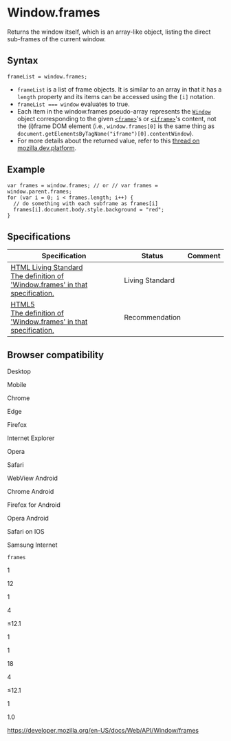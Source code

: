 Window.frames
=============

Returns the window itself, which is an array-like object, listing the direct sub-frames of the current window.

Syntax
------

    frameList = window.frames;

-   `frameList` is a list of frame objects. It is similar to an array in that it has a `length` property and its items can be accessed using the `[i]` notation.
-   `frameList === window` evaluates to true.
-   Each item in the window.frames pseudo-array represents the [`Window`](../window) object corresponding to the given [`<frame>`](https://developer.mozilla.org/en-US/docs/Web/HTML/Element/frame)'s or [`<iframe>`](https://developer.mozilla.org/en-US/docs/Web/HTML/Element/iframe)'s content, not the (i)frame DOM element (i.e., `window.frames[0]` is the same thing as `document.getElementsByTagName("iframe")[0].contentWindow`).
-   For more details about the returned value, refer to this [thread on mozilla.dev.platform](https://groups.google.com/group/mozilla.dev.platform/browse_thread/thread/5628c6f346859d4f/169aa7004565066?hl=en&ie=UTF-8&oe=utf-8&q=window.frames&pli=1).

Example
-------

    var frames = window.frames; // or // var frames = window.parent.frames;
    for (var i = 0; i < frames.length; i++) {
      // do something with each subframe as frames[i]
      frames[i].document.body.style.background = "red";
    }

Specifications
--------------

<table><thead><tr class="header"><th>Specification</th><th>Status</th><th>Comment</th></tr></thead><tbody><tr class="odd"><td><a href="https://html.spec.whatwg.org/multipage/browsers.html#dom-frames">HTML Living Standard<br />
<span class="small">The definition of 'Window.frames' in that specification.</span></a></td><td><span class="spec-living">Living Standard</span></td><td></td></tr><tr class="even"><td><a href="https://www.w3.org/TR/html52/browsers.html#dom-frames">HTML5<br />
<span class="small">The definition of 'Window.frames' in that specification.</span></a></td><td><span class="spec-rec">Recommendation</span></td><td></td></tr></tbody></table>

Browser compatibility
---------------------

Desktop

Mobile

Chrome

Edge

Firefox

Internet Explorer

Opera

Safari

WebView Android

Chrome Android

Firefox for Android

Opera Android

Safari on IOS

Samsung Internet

`frames`

1

12

1

4

≤12.1

1

1

18

4

≤12.1

1

1.0

<a href="https://developer.mozilla.org/en-US/docs/Web/API/Window/frames" class="_attribution-link">https://developer.mozilla.org/en-US/docs/Web/API/Window/frames</a>
